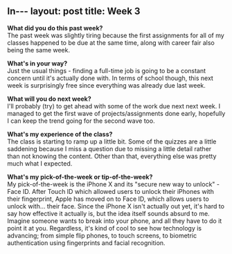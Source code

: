 In---
layout: post
title: Week 3
---

**What did you do this past week?**  
The past week was slightly tiring because the first assignments for all of my classes happened to be due at the same time, along with career fair also being the same week. 

**What's in your way?**  
Just the usual things - finding a full-time job is going to be a constant concern until it's actually done with. In terms of school though, this next week is surprisingly free since everything was already due last week. 

**What will you do next week?**  
I'll probably (try) to get ahead with some of the work due next next week. I managed to get the first wave of projects/assignments done early, hopefully I can keep the trend going for the second wave too.

**What's my experience of the class?**  
The class is starting to ramp up a little bit. Some of the quizzes are a little saddening because I miss a question due to missing a little detail rather than not knowing the content. Other than that, everything else was pretty much what I expected. 

**What's my pick-of-the-week or tip-of-the-week?**  
My pick-of-the-week is the iPhone X and its "secure new way to unlock" - Face ID. After Touch ID which allowed users to unlock their iPhones with their fingerprint, Apple has moved on to Face ID, which allows users to unlock with... their face. Since the iPhone X isn't actually out yet, it's hard to say how effective it actually is, but the idea itself sounds absurd to me. Imagine someone wants to break into your phone, and all they have to do it point it at you. Regardless, it's kind of cool to see how technology is advancing; from simple flip phones, to touch screens, to biometric authentication using fingerprints and facial recognition.
